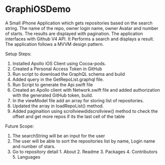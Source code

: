 # GraphiOSDemo

A Small iPhone Application which gets repositories based on the search string. The name of the repo, owner login name, owner Avatar and number of starts. The results are displayed with pagination. 
The application interfaces with Github V4 API. It Performs a search and displays a result.
The application follows a MVVM design pattern.

Setup Steps:
1. Installed Apollo iOS Client using Cocoa-pods.
2. Created a Personal Access Token in GitHub
3. Run script to download the GraphQL schema and build
4. Added query in the GetRepoList.graphql file.
5. Run Script to generate the Api.swift file 
6. Created an Apollo client with Network.swift file and added authorization with the generated GitHub token, build.
7. In the viewModel file add an array for storing list of repositories.
8. Updated the array in loadRepoList() method.
9. Added paginaition using scrollviewdidscrollview() method to check the offset and get more repos if its the last cell of the table 

Future Scope:
1. The searchString will be an input for the user
2. The user will be able to sort the repositories list by name, Login name and number of stars.
3. Go to repository detail
        1. About
        2. Readme
        3. Packages
        4. Contributors
        5. Languages
